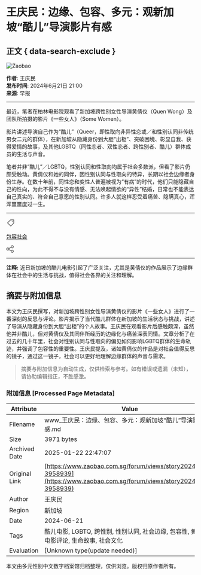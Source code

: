 # 王庆民：边缘、包容、多元：观新加坡“酷儿”导演影片有感

## 正文 { data-search-exclude }


![Zaobao](/assets/PrimaryLogo-Rp6Tta8r.svg)

**作者**: 王庆民  
**发布时间**: 2024年6月21日 21:00  
**来源**: 早报

---

最近，笔者在柏林电影院观看了新加坡跨性别女性导演黄倩仪（Quen Wong）及团队所拍摄的影片《一些女人》（Some Women）。

影片讲述导演自己作为“酷儿”（Queer，即性取向非异性恋或／和性别认同非传统男女二元的群体），在新加坡从隐藏身份到大胆“出柜”、突破困境、彰显自我、获得爱情的故事，及其他LGBTQ（同性恋者、双性恋者、跨性别者、酷儿）群体成员的生活与声音。

笔者并非“酷儿”／LGBTQ，性别认同和性取向均属于社会多数派，但看了影片仍颇受触动。黄倩仪和她的同伴，因性别认同与性取向的特异，长期以社会边缘者身份生存。在数十年前，同性恋和变性人普遍被视为“有病”的时代，他们只能隐藏自己的性向，为此不得不与没有情感、无法唤起情欲的“异性”结婚，日常也不能表达自己真实的、符合自己意愿的性别认同。许多人就这样忍受着痛苦、隐瞒真心，浑浑噩噩度过一生。

---

![tag icon](data:image/svg+xml,%3csvg%20width='24'%20height='24'%20viewBox='0%200%2024%2024'%20fill='none'%20xmlns='http://www.w3.org/2000/svg'%3e%3cpath%20d='M15.9998%209C16.5521%209%2016.9998%208.55229%2016.9998%208C16.9998%207.44772%2016.5521%207%2015.9998%207C15.4476%207%2014.9998%207.44772%2014.9998%208C14.9998%208.55229%2015.4476%209%2015.9998%209Z'%20fill='%236F6F6F'/%3e%3cpath%20fill-rule='evenodd'%20clip-rule='evenodd'%20d='M10.707%203.29289C10.8945%203.10536%2011.1488%203%2011.4141%203H19.9998C20.5521%203%2020.9998%203.44772%2020.9998%204V12.5858C20.9998%2012.851%2020.8945%2013.1054%2020.707%2013.2929L12.707%2021.2929C12.3164%2021.6834%2011.6833%2021.6834%2011.2927%2021.2929L2.70696%2012.7071C2.31643%2012.3166%202.31643%2011.6834%202.70696%2011.2929L10.707%203.29289ZM18.9998%205V12.1716L11.9998%2019.1716L4.82828%2012L11.8283%205H18.9998Z'%20fill='%236F6F6F'/%3e%3c/svg%3e)

[包容社会](/keywords/bao-rong-she-hui) 

![share icon](data:image/svg+xml,%3csvg%20width='20'%20height='20'%20viewBox='0%200%2020%2020'%20fill='none'%20xmlns='http://www.w3.org/2000/svg'%3e%3cpath%20fill-rule='evenodd'%20clip-rule='evenodd'%20d='M16%206C17.1046%206%2018%205.10457%2018%204C18%202.89543%2017.1046%202%2016%202C14.8954%202%2014%202.89543%2014%204C14%205.10457%2014.8954%206%2016%206ZM16%208C18.2091%208%2020%206.20914%2020%204C20%201.79086%2018.2091%200%2016%200C13.7909%200%2012%201.79086%2012%204C12%204.26166%2012.0251%204.51746%2012.0731%204.76511L6.99744%207.35128C6.26456%206.52254%205.1933%206%204%206C1.79086%206%200%207.79086%200%2010C0%2012.2091%201.79086%2014%204%2014C5.18668%2014%206.25266%2013.4832%206.9852%2012.6625L12.0696%2015.2531C12.0239%2015.4951%2012%2015.7448%2012%2016C12%2018.2091%2013.7909%2020%2016%2020C18.2091%2020%2020%2018.2091%2020%2016C20%2013.7909%2018.2091%2012%2016%2012C14.763%2012%2013.6572%2012.5615%2012.9234%2013.4435L7.90179%2010.8849C7.96607%2010.6002%208%2010.3041%208%2010C8%209.70232%207.96748%209.41223%207.90581%209.1331L12.9352%206.57051C13.6689%207.44445%2014.7696%208%2016%208ZM4%2012C5.10457%2012%206%2011.1046%206%2010C6%208.89543%205.10457%208%204%208C2.89543%208%202%208.89543%202%2010C2%2011.1046%202.89543%2012%204%2012ZM18%2016C18%2017.1046%2017.1046%2018%2016%2018C14.8954%2018%2014%2017.1046%2014%2016C14%2014.8954%2014.8954%2014%2016%2014C17.1046%2014%2018%2014.8954%2018%2016Z'%20fill='%236F6F6F'/%3e%3c/svg%3e)

---

**注释:** 近日新加坡的酷儿电影引起了广泛关注，尤其是黄倩仪的作品展示了边缘群体在社会中的生活与挑战，值得社会各界的关注和理解。
<!-- tcd_original_link https://www.zaobao.com.sg/forum/views/story20240622-3958939 -->


## 摘要与附加信息

<!-- tcd_abstract -->
本文为王庆民撰写，对新加坡跨性别女性导演黄倩仪的影片《一些女人》进行了一番深刻的反思与评论。影片揭示了当代酷儿群体在新加坡的生活状态与挑战，讲述了导演从隐藏身份到大胆“出柜”的个人故事。王庆民在观看影片后感触颇深，虽然他并非酷儿，但对黄倩仪及其同伴所经历的边缘化与痛苦深表同情。文章分析了在过去的几十年里，社会对性别认同与性取向的偏见如何影响LGBTQ群体的生命轨迹，并强调了包容性的重要性。王庆民提及，诸如黄倩仪的作品是对社会值得反思的镜子，通过这一镜子，社会可以更好地理解边缘群体的声音与需求。
<!-- tcd_abstract_end -->

> 摘要与附加信息为自动生成，仅供检索与参考。如有错误或遗漏（未知），请协助编辑指正，不胜感激。

### 附加信息 [Processed Page Metadata]

| Attribute       | Value                                  |
|-----------------|----------------------------------------|
| Filename        | www_王庆民：边缘、包容、多元：观新加坡“酷儿”导演影片有感.md                             |
| Size            | 3971 bytes                           |
| Archived Date   | 2025-01-22 22:47:07                             |
| Original Link   | [https://www.zaobao.com.sg/forum/views/story20240622-3958939](https://www.zaobao.com.sg/forum/views/story20240622-3958939)                       |
| Author          | 王庆民                               |
| Region          | 新加坡                               |
| Date            | 2024-06-21                                 |
| Tags            | 酷儿电影, LGBTQ, 跨性别, 性别认同, 社会边缘, 包容性, 黄倩仪, 电影评论, 生命故事, 社会文化                                 |
| Evaluation            | [Unknown type(update needed)]                                 |
<!-- tcd_table_end -->

本文由多元性别中文数字档案馆归档整理，仅供浏览。版权归原作者所有。
